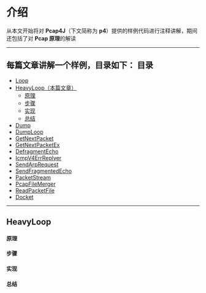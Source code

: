 介绍
======

从本文开始将对 **Pcap4J**（下文简称为 **p4**）提供的样例代码进行注释讲解，期间还包括了对 **Pcap 原理**的解读

****

每篇文章讲解一个样例，目录如下：
目录
-----
- [Loop](./2-sample-Loop.md)
- [HeavyLoop（本篇文章）](#HeavyLoop)
  - [原理](#原理)
  - [步骤](#步骤)
  - [实现](#实现)
  - [总结](#总结)
- [Dump](./4-sample-Dump.md)
- [DumpLoop](./5-sample-DumpLoop.md)
- [GetNextPacket](./6-sample-GetNextPacket.md)
- [GetNextPacketEx](./7-sample-GetNextPacketEx.md)
- [DefragmentEcho](./8-sample-DefragmentEcho.md)
- [IcmpV4ErrReplyer](./9-sample-IcmpV4ErrReplyer.md)
- [SendArpRequest](./10-sample-SendArpRequest.md)
- [SendFragmentedEcho](./11-sample-SendFragmentedEcho.md)
- [PacketStream](./12-sample-PacketStream.md)
- [PcapFileMerger](./13-sample-PcapFileMerger.md)
- [ReadPacketFile](./14-sample-ReadPacketFile.md)
- [Docket](./15-sample-Docket.md)

****

HeavyLoop
------

#### 原理 #####

#### 步骤 #####

#### 实现 #####

#### 总结 #####
